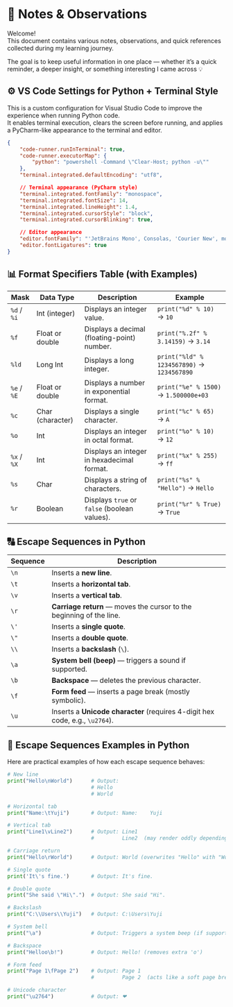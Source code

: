 # 📝 Notes & Observations

Welcome!  
This document contains various notes, observations, and quick references collected during my learning journey.

The goal is to keep useful information in one place — whether it’s a quick reminder, a deeper insight, or something interesting I came across 💡

## ⚙️ VS Code Settings for Python + Terminal Style

This is a custom configuration for Visual Studio Code to improve the experience when running Python code.  
It enables terminal execution, clears the screen before running, and applies a PyCharm-like appearance to the terminal and editor.

```json
{
    "code-runner.runInTerminal": true,
    "code-runner.executorMap": {
        "python": "powershell -Command \"Clear-Host; python -u\""
    },
    "terminal.integrated.defaultEncoding": "utf8",

    // Terminal appearance (PyCharm style)
    "terminal.integrated.fontFamily": "monospace",
    "terminal.integrated.fontSize": 14,
    "terminal.integrated.lineHeight": 1.4,
    "terminal.integrated.cursorStyle": "block",
    "terminal.integrated.cursorBlinking": true,

    // Editor appearance
    "editor.fontFamily": "'JetBrains Mono', Consolas, 'Courier New', monospace",
    "editor.fontLigatures": true
}
```

## 📊 Format Specifiers Table (with Examples)

| Mask        | Data Type         | Description                                            | Example                      |
|-------------|-------------------|--------------------------------------------------------|------------------------------|
| `%d` / `%i` | Int (integer)     | Displays an integer value.                            | `print("%d" % 10)` → `10`    |
| `%f`        | Float or double   | Displays a decimal (floating-point) number.           | `print("%.2f" % 3.14159)` → `3.14` |
| `%ld`       | Long Int          | Displays a long integer.                              | `print("%ld" % 1234567890)` → `1234567890` |
| `%e` / `%E` | Float or double   | Displays a number in exponential format.              | `print("%e" % 1500)` → `1.500000e+03` |
| `%c`        | Char (character)  | Displays a single character.                          | `print("%c" % 65)` → `A`     |
| `%o`        | Int               | Displays an integer in octal format.                  | `print("%o" % 10)` → `12`    |
| `%x` / `%X` | Int               | Displays an integer in hexadecimal format.            | `print("%x" % 255)` → `ff`   |
| `%s`        | Char              | Displays a string of characters.                      | `print("%s" % "Hello")` → `Hello` |
| `%r`        | Boolean           | Displays `true` or `false` (boolean values).          | `print("%r" % True)` → `True` |

## 🔠 Escape Sequences in Python

| Sequence | Description                                                                 |
|----------|-----------------------------------------------------------------------------|
| `\n`     | Inserts a **new line**.                                                     |
| `\t`     | Inserts a **horizontal tab**.                                               |
| `\v`     | Inserts a **vertical tab**.                                                 |
| `\r`     | **Carriage return** — moves the cursor to the beginning of the line.        |
| `\'`     | Inserts a **single quote**.                                                 |
| `\"`     | Inserts a **double quote**.                                                 |
| `\\`     | Inserts a **backslash** (`\`).                                              |
| `\a`     | **System bell (beep)** — triggers a sound if supported.                     |
| `\b`     | **Backspace** — deletes the previous character.                             |
| `\f`     | **Form feed** — inserts a page break (mostly symbolic).                     |
| `\u`     | Inserts a **Unicode character** (requires 4-digit hex code, e.g., `\u2764`).|


## 🧪 Escape Sequences Examples in Python

Here are practical examples of how each escape sequence behaves:

```python
# New line
print("Hello\nWorld")      # Output:
                           # Hello
                           # World

# Horizontal tab
print("Name:\tYuji")       # Output: Name:    Yuji

# Vertical tab
print("Line1\vLine2")      # Output: Line1
                           #         Line2  (may render oddly depending on the terminal)

# Carriage return
print("Hello\rWorld")      # Output: World (overwrites "Hello" with "World")

# Single quote
print('It\'s fine.')       # Output: It's fine.

# Double quote
print("She said \"Hi\".")  # Output: She said "Hi".

# Backslash
print("C:\\Users\\Yuji")   # Output: C:\Users\Yuji

# System bell
print("\a")                # Output: Triggers a system beep (if supported)

# Backspace
print("Helloo\b!")         # Output: Hello! (removes extra 'o')

# Form feed
print("Page 1\fPage 2")    # Output: Page 1
                           #         Page 2  (acts like a soft page break)

# Unicode character
print("\u2764")            # Output: ❤
